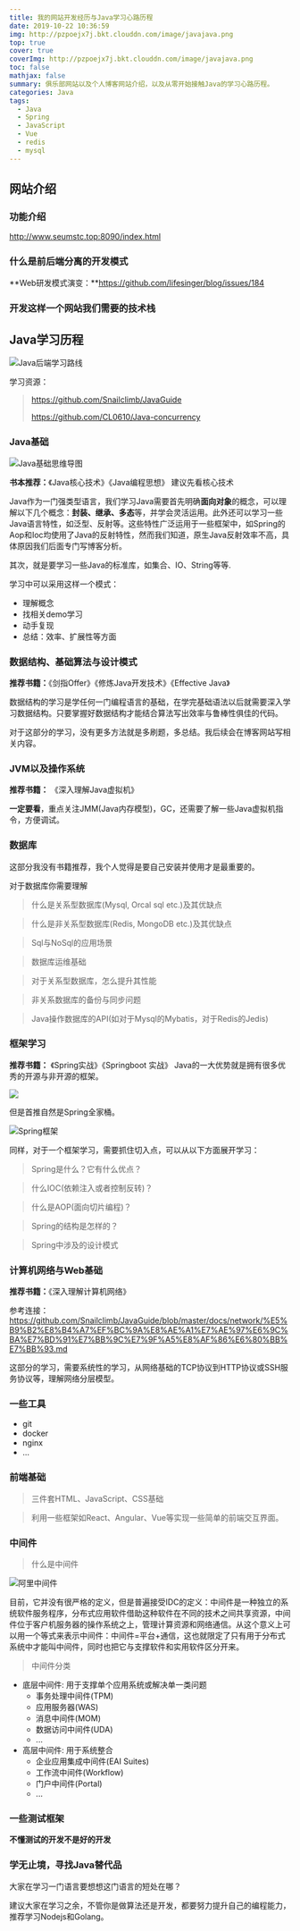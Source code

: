 ```yaml
---
title: 我的网站开发经历与Java学习心路历程
date: 2019-10-22 10:36:59
img: http://pzpoejx7j.bkt.clouddn.com/image/javajava.png
top: true
cover: true
coverImg: http://pzpoejx7j.bkt.clouddn.com/image/javajava.png
toc: false
mathjax: false
summary: 俱乐部网站以及个人博客网站介绍，以及从零开始接触Java的学习心路历程。
categories: Java
tags:
  - Java
  - Spring
  - JavaScript
  - Vue
  - redis
  - mysql
---
```


## 网站介绍

### 功能介绍

http://www.seumstc.top:8090/index.html

### 什么是前后端分离的开发模式

**Web研发模式演变：**https://github.com/lifesinger/blog/issues/184


### 开发这样一个网站我们需要的技术栈


## Java学习历程
![Java后端学习路线](我的网站开发经历与Java学习心路历程/javaweblearningroute.png)

学习资源：
> https://github.com/Snailclimb/JavaGuide
>
> https://github.com/CL0610/Java-concurrency

### Java基础
![Java基础思维导图](我的网站开发经历与Java学习心路历程/JavaBase.jpg)

**书本推荐：**《Java核心技术》《Java编程思想》 建议先看核心技术

Java作为一门强类型语言，我们学习Java需要首先明确**面向对象**的概念，可以理解以下几个概念：**封装、继承、多态**等，并学会灵活运用。此外还可以学习一些Java语言特性，如泛型、反射等。这些特性广泛运用于一些框架中，如Spring的Aop和Ioc均使用了Java的反射特性，然而我们知道，原生Java反射效率不高，具体原因我们后面专门写博客分析。

其次，就是要学习一些Java的标准库，如集合、IO、String等等.

学习中可以采用这样一个模式：
+ 理解概念
+ 找相关demo学习
+ 动手复现
+ 总结：效率、扩展性等方面

### 数据结构、基础算法与设计模式

**推荐书籍：**《剑指Offer》《修炼Java开发技术》《Effective Java》

数据结构的学习是学任何一门编程语言的基础，在学完基础语法以后就需要深入学习数据结构。只要掌握好数据结构才能结合算法写出效率与鲁棒性俱佳的代码。

对于这部分的学习，没有更多方法就是多刷题，多总结。我后续会在博客网站写相关内容。

### JVM以及操作系统
**推荐书籍：** 《深入理解Java虚拟机》

**一定要看**，重点关注JMM(Java内存模型)，GC，还需要了解一些Java虚拟机指令，方便调试。

### 数据库
这部分我没有书籍推荐，我个人觉得是要自己安装并使用才是最重要的。

对于数据库你需要理解
> 什么是关系型数据库(Mysql, Orcal sql etc.)及其优缺点

> 什么是非关系型数据库(Redis, MongoDB etc.)及其优缺点

> Sql与NoSql的应用场景

> 数据库运维基础

> 对于关系型数据库，怎么提升其性能

> 非关系数据库的备份与同步问题

> Java操作数据库的API(如对于Mysql的Mybatis，对于Redis的Jedis)
### 框架学习

**推荐书籍：** 《Spring实战》《Springboot 实战》
Java的一大优势就是拥有很多优秀的开源与非开源的框架。

![](http://pzpoejx7j.bkt.clouddn.com/JustCopyIt.jpg)

但是首推自然是Spring全家桶。

![Spring框架](http://pzpoejx7j.bkt.clouddn.com/springframe.png)

同样，对于一个框架学习，需要抓住切入点，可以从以下方面展开学习：

> Spring是什么？它有什么优点？


> 什么IOC(依赖注入或者控制反转)？



> 什么是AOP(面向切片编程)？


> Spring的结构是怎样的？


> Spring中涉及的设计模式



### 计算机网络与Web基础

**推荐书籍：**《深入理解计算机网络》

参考连接：https://github.com/Snailclimb/JavaGuide/blob/master/docs/network/%E5%B9%B2%E8%B4%A7%EF%BC%9A%E8%AE%A1%E7%AE%97%E6%9C%BA%E7%BD%91%E7%BB%9C%E7%9F%A5%E8%AF%86%E6%80%BB%E7%BB%93.md

这部分的学习，需要系统性的学习，从网络基础的TCP协议到HTTP协议或SSH服务协议等，理解网络分层模型。

### 一些工具
 + git
 + docker
 + nginx
 + ...
  
### 前端基础

> 三件套HTML、JavaScript、CSS基础

> 利用一些框架如React、Angular、Vue等实现一些简单的前端交互界面。


### 中间件

> 什么是中间件

![阿里中间件](http://pzpoejx7j.bkt.clouddn.com/alimiddleware.png)

目前，它并没有很严格的定义，但是普遍接受IDC的定义：中间件是一种独立的系统软件服务程序，分布式应用软件借助这种软件在不同的技术之间共享资源，中间件位于客户机服务器的操作系统之上，管理计算资源和网络通信。从这个意义上可以用一个等式来表示中间件：中间件=平台+通信，这也就限定了只有用于分布式系统中才能叫中间件，同时也把它与支撑软件和实用软件区分开来。

> 中间件分类

+ 底层中间件: 用于支撑单个应用系统或解决单一类问题
  - 事务处理中间件(TPM)
  - 应用服务器(WAS)
  - 消息中间件(MOM)
  - 数据访问中间件(UDA)
  - ...
+ 高层中间件: 用于系统整合
  - 企业应用集成中间件(EAI Suites)
  - 工作流中间件(Workflow)
  - 门户中间件(Portal)
  - ...

### 一些测试框架

**不懂测试的开发不是好的开发**

### 学无止境，寻找Java替代品

大家在学习一门语言要想想这门语言的短处在哪？

建议大家在学习之余，不管你是做算法还是开发，都要努力提升自己的编程能力，推荐学习Nodejs和Golang。
